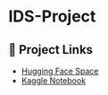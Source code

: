 # IDS-Project

## 🔗 Project Links

-  [Hugging Face Space](https://huggingface.co/spaces/Arooj56/Project)
-  [Kaggle Notebook](https://www.kaggle.com/code/arooj56/project-ids)
